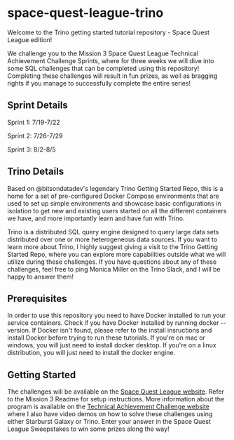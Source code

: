 # space-quest-league-trino

Welcome to the Trino getting started tutorial repository - Space Quest League edition!

We challenge you to the Mission 3 Space Quest League Technical Achievement Challenge Sprints, where for three weeks we will dive into some SQL challenges that can be completed using this repository! Completing these challenges will result in fun prizes, as well as bragging rights if you manage to successfully complete the entire series!

## Sprint Details
Sprint 1: 7/19-7/22

Sprint 2: 7/26-7/29

Sprint 3: 8/2-8/5

## Trino Details 
Based on @bitsondatadev's legendary Trino Getting Started Repo, this is a home for a set of pre-configured Docker Compose environments that are used to set up simple environments and showcase basic configurations in isolation to get new and existing users started on all the different containers we have, and more importantly learn and have fun with Trino.

Trino is a distributed SQL query engine designed to query large data sets distributed over one or more heterogeneous data sources. If you want to learn more about Trino, I highly suggest giving a visit to the Trino Getting Started Repo, where you can explore more capabilities outside what we will utilize during these challenges. If you have questions about any of these challenges, feel free to ping Monica Miller on the Trino Slack, and I will be happy to answer them!

## Prerequisites
In order to use this repository you need to have Docker installed to run your service containers. Check if you have Docker installed by running docker --version. If Docker isn't found, please refer to the install insructions and install Docker before trying to run these tutorials. If you're on mac or windows, you will just need to install docker desktop. If you're on a linux distribution, you will just need to install the docker engine.

## Getting Started
The challenges will be available on the [Space Quest League website](https://www.starburst.io/sweepstakes/). Refer to the Mission 3 Readme for setup instructions. More information about the program is available on the [Technical Achievement Challenge website](https://www.starburst.io/info/technical-achievement-challenges/) where I also have video demos on how to solve these challenges using either Starburst Galaxy or Trino. Enter your answer in the Space Quest League Sweepstakes to win some prizes along the way!
